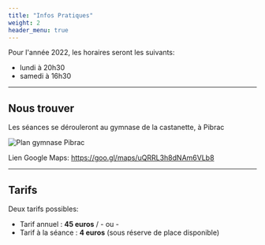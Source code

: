 ```yaml
---
title: "Infos Pratiques"
weight: 2
header_menu: true
---
```


Pour l'année 2022, les horaires seront les suivants:

- lundi à 20h30
- samedi à 16h30

---

## Nous trouver

Les séances se dérouleront au gymnase de la castanette, à Pibrac

![Plan gymnase Pibrac](images/plan.webp)

Lien Google Maps: https://goo.gl/maps/uQRRL3h8dNAm6VLb8

---

## Tarifs

Deux tarifs possibles:

- Tarif annuel : **45 euros**
/  - ou -
- Tarif à la séance : **4 euros** (sous réserve de place disponible)

